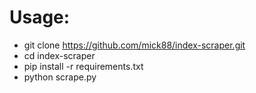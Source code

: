 # Usage:

* git clone https://github.com/mick88/index-scraper.git
* cd index-scraper
* pip install -r requirements.txt
* python scrape.py
